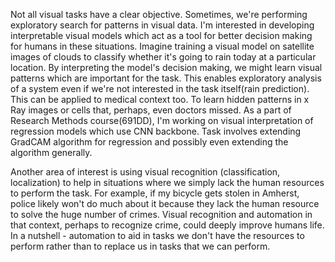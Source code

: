 Not all visual tasks have a clear objective. Sometimes, we're performing exploratory search for patterns in visual data. I'm interested in developing interpretable visual models which act as a tool for better decision making for humans in these situations. Imagine training a visual model on satellite images of clouds to classify whether it's going to rain today at a particular location. By interpreting the model's decision making, we might learn visual patterns which are important for the task. This enables exploratory analysis of a system even if we're not interested in the task itself(rain prediction). This can be applied to medical context too. To learn hidden patterns in x Ray images or cells that, perhaps, even doctors missed. As a part of Research Methods course(691DD), I'm working on visual interpretation of regression models which use CNN backbone. Task involves extending GradCAM algorithm for regression and possibly even extending the algorithm generally. 

Another area of interest is using visual recognition (classification, localization) to help in situations where we simply lack the human resources to perform the task. For example, if my bicycle gets stolen in Amherst, police likely won't do much about it because they lack the human resource to solve the huge number of crimes. Visual recognition and automation in that context, perhaps to recognize crime, could deeply improve humans life. In a nutshell - automation to aid in tasks we don't have the resources to perform rather than to replace us in tasks that we can perform.
